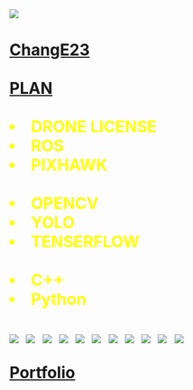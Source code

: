 <!DOCTYPE html>
<html>
<head>
	<img src="https://capsule-render.vercel.app/api?type=wave&color=auto&height=300&section=header&text=ChangE23%20info&fontSize=90" />


<body>
  <h1><a href="https://github.com/ChangE23"> ChangE23 </a><span style="color:red"><span style="color:orange"><span style="color:yellow"><span 
	</h1>
  <div id="grid">
   
	
	
<br>	
<hl><strong><a href="https://github.com/ChangE23">PLAN</a> 
	<br>
<br>
<li>   DRONE LICENSE </li>
<li>   ROS </li>
<li>   PIXHAWK </li>

<br>
<li>  OPENCV </li>
<li>  YOLO </li>
<li>  TENSERFLOW </li>

<br>
<li>  C++</li>
<li>  Python</li>
<br>
<img src="https://img.shields.io/badge/Drone-212121?style=flat-square&logo=Drone&logoColor=white"/></a>&nbsp 
<img src="https://img.shields.io/badge/Python-3766AB?style=flat-square&logo=Python&logoColor=white"/></a>&nbsp 
<img src="https://img.shields.io/badge/C++-00599C?style=flat-square&logo=C++&logoColor=white"/></a>&nbsp 
<img src="https://img.shields.io/badge/GO-00ADD8?style=flat-square&logo=GO&logoColor=white"/></a>&nbsp 
<img src="https://img.shields.io/badge/ROS-22314E?style=flat-square&logo=ROS&logoColor=white"/></a>&nbsp 
<img src="https://img.shields.io/badge/GitHub-181717?style=flat-square&logo=GitHub&logoColor=white"/></a>&nbsp   
<img src="https://img.shields.io/badge/Raspberry-A22846?style=flat-square&logo=Raspberry&logoColor=white"/></a>&nbsp  
<img src="https://img.shields.io/badge/Ubuntu-E95420?style=flat-square&logo=Ubuntu&logoColor=white"/></a>&nbsp  
<img src="https://img.shields.io/badge/Linux-FCC624?style=flat-square&logo=Linux&logoColor=white"/></a>&nbsp 
<img src="https://img.shields.io/badge/OpenCV-5C3EE8?style=flat-square&logo=5C3EE8&logoColor=white"/></a>&nbsp
<img src="https://img.shields.io/badge/YOLO-00FFFF?style=flat-square&logo=00FFFF&logoColor=white"/></a>&nbsp
	<br>

<hl><strong><a href=" ">Portfolio</a> 
